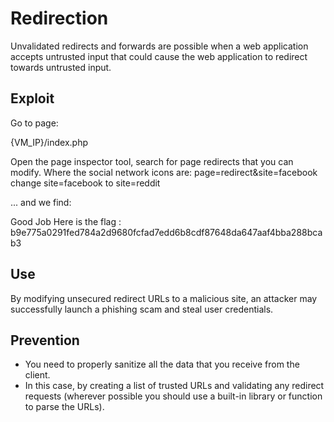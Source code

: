 # Redirection

Unvalidated redirects and forwards are possible when a web application accepts untrusted input that could cause the web application to redirect towards untrusted input.

## Exploit

Go to page:

{VM_IP}/index.php

Open the page inspector tool, search for page redirects that you can modify. 
Where the social network icons are:
page=redirect&site=facebook 
change site=facebook to site=reddit

... and we find:

Good Job Here is the flag : b9e775a0291fed784a2d9680fcfad7edd6b8cdf87648da647aaf4bba288bcab3


## Use

By modifying unsecured redirect URLs to a malicious site, an attacker may successfully launch a phishing scam and steal user credentials.


## Prevention

- You need to properly sanitize all the data that you receive from the client.
- In this case, by creating a list of trusted URLs and validating any redirect requests
(wherever possible you should use a built-in library or function to parse the URLs).

